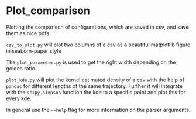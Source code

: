 # Plot_comparison
Plotting the comparison of configurations, which are saved in csv, and save them as nice pdfs.

`csv_to_plot.py` will plot two columns of a csv as a beautiful matplotlib figure in seaborn-paper style

The `plot_parameter.py` is used to get the right width depending on the golden ratio.

`plot_kde.py` will plot the kernel estimated density of a csv with the help of `pandas` for different lengths of the same trajectory. Further it will integrate with the `scipy.simpson` function the kde to a specific point and plot this for every kde.

In general use the `--help` flag for more information on the parser arguments.
